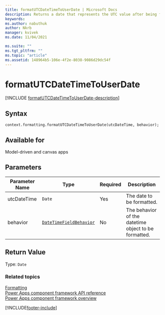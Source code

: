 ```yaml
---
title: formatUTCDateTimeToUserDate | Microsoft Docs
description: Returns a date that represents the UTC value after being formatted.
keywords:
ms.author: nabuthuk
author: Nkrb
manager: kvivek
ms.date: 11/04/2021

ms.suite: ""
ms.tgt_pltfrm: ""
ms.topic: "article"
ms.assetid: 148964b5-106e-4f2e-8038-9086d29dc54f
---
```


# formatUTCDateTimeToUserDate

[!INCLUDE [formatUTCDateTimeToUserDate-description](includes/formatUTCDateTimeToUserDate-description.md)]

## Syntax

`context.formatting.formatUTCDateTimeToUserDate(utcDateTime, behavior);`

## Available for

Model-driven and canvas apps

## Parameters

| Parameter Name | Type                                                   | Required | Description                                          |
| -------------- | ------------------------------------------------------ | -------- | ---------------------------------------------------- |
| utcDateTime         | `Date`                                               | Yes      | The date to be formatted.                            |
| behavior       | [`DateTimeFieldBehavior`](../DateTimeFieldBehavior.md) | No       | The behavior of the datetime object to be formatted. |

## Return Value

Type: `Date`

### Related topics

[Formatting](../formatting.md)<br/>
[Power Apps component framework API reference](../../reference/index.md)<br/>
[Power Apps component framework overview](../../overview.md)

[!INCLUDE[footer-include](../../../../includes/footer-banner.md)]
